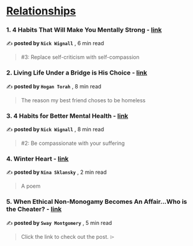 
<h1><a href=https://medium.com/tag/relationships/recommended target="_blank" rel="noopener noreferrer">Relationships</a></h1>
<h3>1. 4 Habits That Will Make You Mentally Strong - <a href=https://medium.com/@nickwignall/4-habits-that-will-make-you-mentally-strong-d78163f66dba?source=tag_recommended_feed---------0-84----------relationships----------941250a7_cd39_4406_b843_3fb071d832a5------- target="_blank" rel="noopener noreferrer">link</a></h3>

✍️ **posted by `Nick Wignall`** <date> , 6 min read</date>

<blockquote>#3: Replace self-criticism with self-compassion</blockquote>

<h3>2. Living Life Under a Bridge is His Choice - <a href=https://medium.com/age-of-empathy/living-life-under-a-bridge-is-his-choice-8c77b2aaa303?source=tag_recommended_feed---------1-107----------relationships----------941250a7_cd39_4406_b843_3fb071d832a5------- target="_blank" rel="noopener noreferrer">link</a></h3>

✍️ **posted by `Hogan Torah`** <date> , 8 min read</date>

<blockquote>The reason my best friend choses to be homeless</blockquote>

<h3>3. 4 Habits for Better Mental Health - <a href=https://medium.com/@nickwignall/4-habits-for-better-mental-health-102e2c87448a?source=tag_recommended_feed---------2-85----------relationships----------941250a7_cd39_4406_b843_3fb071d832a5------- target="_blank" rel="noopener noreferrer">link</a></h3>

✍️ **posted by `Nick Wignall`** <date> , 8 min read</date>

<blockquote>#2: Be compassionate with your suffering</blockquote>

<h3>4. Winter Heart - <a href=https://medium.com/the-lark/winter-heart-16d3a73d9b94?source=tag_recommended_feed---------3-84----------relationships----------941250a7_cd39_4406_b843_3fb071d832a5------- target="_blank" rel="noopener noreferrer">link</a></h3>

✍️ **posted by `Nina Sklansky`** <date> , 2 min read</date>

<blockquote>A poem</blockquote>

<h3>5. When Ethical Non-Monogamy Becomes An Affair…Who is the Cheater? - <a href=https://medium.com/@hersideofthebed/when-ethical-non-monogamy-becomes-an-affair-who-is-the-cheater-bb2d32c7dac9?source=tag_recommended_feed---------4-107----------relationships----------941250a7_cd39_4406_b843_3fb071d832a5------- target="_blank" rel="noopener noreferrer">link</a></h3>

✍️ **posted by `Sway Montgomery`** <date> , 5 min read</date>

<blockquote>Click the link to check out the post. ⌲</blockquote>

